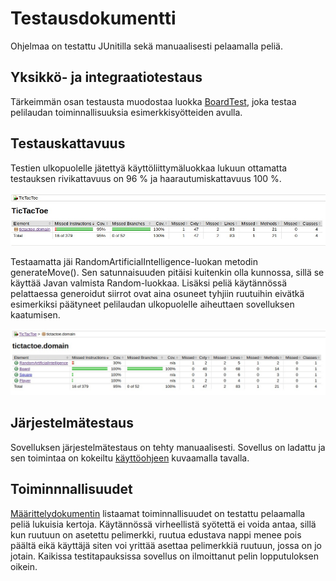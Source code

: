 # Testausdokumentti
Ohjelmaa on testattu JUnitilla sekä manuaalisesti pelaamalla peliä. 

## Yksikkö- ja integraatiotestaus

Tärkeimmän osan testausta muodostaa luokka [BoardTest](https://github.com/mnnamaria/otm-harjoitustyo/blob/master/TicTacToe/src/test/java/BoardTest.java), joka testaa pelilaudan toiminnallisuuksia esimerkkisyötteiden avulla.

## Testauskattavuus
Testien ulkopuolelle jätettyä käyttöliittymäluokkaa lukuun ottamatta testauksen rivikattavuus on 96 % ja haarautumiskattavuus 100 %.

<img src="https://github.com/mnnamaria/otm-harjoitustyo/blob/master/dokumentaatio/Kuvat/testit.jpg" width="800">

Testaamatta jäi RandomArtificialIntelligence-luokan metodin generateMove(). Sen satunnaisuuden pitäisi kuitenkin olla kunnossa, sillä se käyttää Javan valmista Random-luokkaa. Lisäksi peliä käytännössä pelattaessa generoidut siirrot ovat aina osuneet tyhjiin ruutuihin eivätkä esimerkiksi päätyneet pelilaudan ulkopuolelle aiheuttaen sovelluksen kaatumisen.

<img src="https://github.com/mnnamaria/otm-harjoitustyo/blob/master/dokumentaatio/Kuvat/testikattavuus.jpg" width="800">

## Järjestelmätestaus

Sovelluksen järjestelmätestaus on tehty manuaalisesti. Sovellus on ladattu ja sen toimintaa on kokeiltu [käyttöohjeen](https://github.com/mnnamaria/otm-harjoitustyo/blob/master/dokumentaatio/kayttoohje.md) kuvaamalla tavalla.

## Toiminnnallisuudet 
[Määrittelydokumentin](https://github.com/mnnamaria/otm-harjoitustyo/blob/master/dokumentaatio/alustavamaarittely.md) listaamat toiminnallisuudet on testattu pelaamalla peliä lukuisia kertoja. Käytännössä virheellistä syötettä ei voida antaa, sillä kun ruutuun on asetettu pelimerkki, ruutua edustava nappi menee pois päältä eikä käyttäjä siten voi yrittää asettaa pelimerkkiä ruutuun, jossa on jo jotain. Kaikissa testitapauksissa sovellus on ilmoittanut pelin lopputuloksen oikein.

